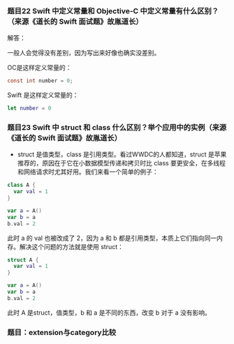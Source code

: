 ### 题目22 Swift 中定义常量和 Objective-C 中定义常量有什么区别？（来源《道长的 Swift 面试题》故胤道长）

解答：

一般人会觉得没有差别，因为写出来好像也确实没差别。

OC是这样定义常量的：

```Objective-C
const int number = 0;
```

Swift 是这样定义常量的：

```swift
let number = 0
```

### 题目23 Swift 中 struct 和 class 什么区别？举个应用中的实例（来源《道长的 Swift 面试题》故胤道长）

- struct 是值类型，class 是引用类型。看过WWDC的人都知道，struct 是苹果推荐的，原因在于它在小数据模型传递和拷贝时比 class 要更安全，在多线程和网络请求时尤其好用。我们来看一个简单的例子：

```swift
class A {
  var val = 1
}

var a = A()
var b = a
b.val = 2
```

此时 a 的 val 也被改成了 2，因为 a 和 b 都是引用类型，本质上它们指向同一内存。解决这个问题的方法就是使用 struct：

```swift
struct A {
  var val = 1
}

var a = A()
var b = a
b.val = 2
```

此时 A 是struct，值类型，b 和 a 是不同的东西，改变 b 对于 a 没有影响。

### 题目：extension与category比较